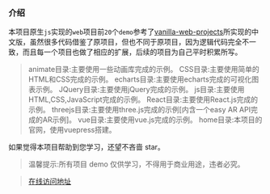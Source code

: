 
### 介绍

本项目原生`js`实现的`web`项目前`20`个`demo`参考了[vanilla-web-projects](https://github.com/bradtraversy/vanillawebprojects)所实现的中文版，虽然很多代码借鉴了原项目，但也不同于原项目，因为逻辑代码完全不一致，而且每一个项目也做了相应的扩展，后续的项目为自己平时积累所写。

> animate目录:主要使用一些动画库完成的示例。
> CSS目录:主要使用简单的HTML和CSS完成的示例。
> echarts目录:主要使用echarts完成的可视化图表示例。
> JQuery目录:主要使用jQuery完成的示例。
> js目录:主要使用HTML,CSS,JavaScript完成的示例。
> React目录:主要使用React.js完成的示例。
> threejs目录:主要使用three.js完成的示例[内含一个easy AR API完成的AR示例]。
> vue目录:主要使用vue.js完成的示例。
> home目录:本项目的官网，使用vuepress搭建。

如果觉得本项目帮助到您学习，还望不吝啬 star。

>温馨提示:所有项目 demo 仅供学习，不得用于商业用途，违者必究。

> [在线访问地址](https://www.eveningwater.com/my-web-projects/)
